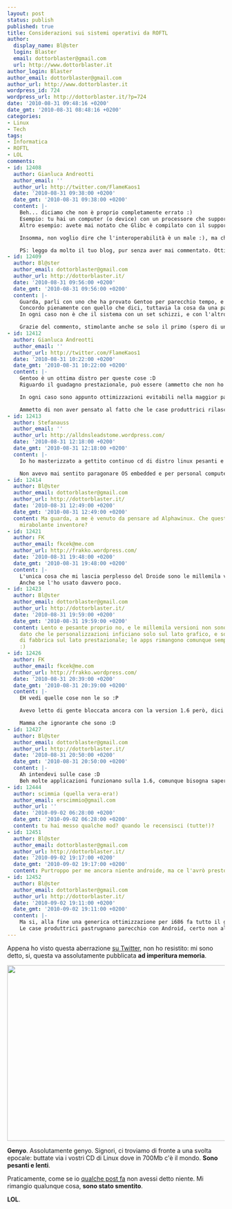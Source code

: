 ```yaml
---
layout: post
status: publish
published: true
title: Considerazioni sui sistemi operativi da ROFTL
author:
  display_name: Bl@ster
  login: Blaster
  email: dottorblaster@gmail.com
  url: http://www.dottorblaster.it
author_login: Blaster
author_email: dottorblaster@gmail.com
author_url: http://www.dottorblaster.it
wordpress_id: 724
wordpress_url: http://dottorblaster.it/?p=724
date: '2010-08-31 09:48:16 +0200'
date_gmt: '2010-08-31 08:48:16 +0200'
categories:
- Linux
- Tech
tags:
- Informatica
- ROFTL
- LOL
comments:
- id: 12408
  author: Gianluca Andreotti
  author_email: ''
  author_url: http://twitter.com/FlameKaos1
  date: '2010-08-31 09:38:00 +0200'
  date_gmt: '2010-08-31 09:38:00 +0200'
  content: |-
    Beh... diciamo che non è proprio completamente errato :)
    Esempio: tu hai un computer (o device) con un processore che supporta le SSE 4.1. Tuttavia, poiché c'è gente con processori che non le supportano, compilano tutto il software senza abilitarle (-msse4.1 nelle cflags/cxxflags con GCC). Il risultato è che comunque sfrutti meno il tuo hardware :).
    Altro esempio: avete mai notato che Glibc è compilato con il supporto anche a kernel non proprio recenti (per un desktop intendo)? Se noi sappiamo che, nel nostro caso, abbiamo necessità solo di una certa versione del kernel, possiamo ridurre la dimensione del codice e pure ottimizzarlo (opzione --enable-kernel=...).

    Insomma, non voglio dire che l'interoperabilità è un male :), ma che con le prestazioni pure non va sempre d'accordo :D.

    PS: leggo da molto il tuo blog, pur senza aver mai commentato. Ottimi articoli in ogni caso ;).
- id: 12409
  author: Bl@ster
  author_email: dottorblaster@gmail.com
  author_url: http://dottorblaster.it/
  date: '2010-08-31 09:56:00 +0200'
  date_gmt: '2010-08-31 09:56:00 +0200'
  content: |-
    Guarda, parli con uno che ha provato Gentoo per parecchio tempo, e si è studiato bene bene Portage :D
    Concordo pienamente con quello che dici, tuttavia la cosa da una parte non è applicabile ad Android il quale viene buildato con opzioni di compilazione diverse dalla casa produttrice per ogni device, dall'altra sui PC ha senso solo in casi particolari: le prestazioni secondo me risentono in maniera marginale dell'abilitazione di un set di istruzioni piuttosto che di un altro, almeno per quello che ho potuto vedere.
    In ogni caso non è che il sistema con un set schizzi, e con l'altro diventi pachidermico: le prestazioni grossomodo hanno sempre lo stesso ordine di grandezza :D

    Grazie del commento, stimolante anche se solo il primo (spero di una lunga serie!) e grazie per i complimenti :)
- id: 12412
  author: Gianluca Andreotti
  author_email: ''
  author_url: http://twitter.com/FlameKaos1
  date: '2010-08-31 10:22:00 +0200'
  date_gmt: '2010-08-31 10:22:00 +0200'
  content: |-
    Gentoo è un ottima distro per queste cose :D
    Riguardo il guadagno prestazionale, può essere (ammetto che non ho mai provato il guadagno con un set in più, oltre al supplemento delle ssse3, perché la cpu non le supportava) però avevo sentito di qualcuno che assicurava in certi frangenti anche un 20% in più nei (suoi) test di Phoronix rispetto a distro binarie. Ovviamente però detto così va preso molto con le pinze :). Diciamo che un miglioramento più o meno consistente può stare nella dimensione dei binari: se sono abbastanza piccoli da girare nella cache del processore, dovrebbero ottenere un grosso aumento di performance.

    In ogni caso sono appunto ottimizzazioni evitabili nella maggior parte dei casi :), non a caso ero passato ad Arch :).

    Ammetto di non aver pensato al fatto che le case produttrici rilasciassero build diverse, anche perché non ho dispositivi Android tra le mani :).
- id: 12413
  author: Stefanauss
  author_email: ''
  author_url: http://alldnsleadstome.wordpress.com/
  date: '2010-08-31 12:18:00 +0200'
  date_gmt: '2010-08-31 12:18:00 +0200'
  content: |-
    Io ho masterizzato a gettito continuo cd di distro linux pesanti e lente, provate con soddisfazione su pc pesanti e lenti. Ormai sarò a 1kg di cd, quindi sul pesante ci siamo.

    Non avevo mai sentito paragonare OS embedded e per personal computer, la lacuna andava colmata xD
- id: 12414
  author: Bl@ster
  author_email: dottorblaster@gmail.com
  author_url: http://dottorblaster.it/
  date: '2010-08-31 12:49:00 +0200'
  date_gmt: '2010-08-31 12:49:00 +0200'
  content: Ma guarda, a me è venuto da pensare ad Alphawinux. Che questo sia il suo
    mirabolante inventore?
- id: 12421
  author: FK
  author_email: fkcek@me.com
  author_url: http://frakko.wordpress.com/
  date: '2010-08-31 19:48:00 +0200'
  date_gmt: '2010-08-31 19:48:00 +0200'
  content: |-
    L'unica cosa che mi lascia perplesso del Droide sono le millemila versioni che ci sono in giro, per il resto credo sia un buon OS, sicuramente non sembra lento e pesante.
    Anche se l'ho usato davvero poco.
- id: 12423
  author: Bl@ster
  author_email: dottorblaster@gmail.com
  author_url: http://dottorblaster.it/
  date: '2010-08-31 19:59:00 +0200'
  date_gmt: '2010-08-31 19:59:00 +0200'
  content: Lento e pesante proprio no, e le millemila versioni non sono un problema
    dato che le personalizzazioni inficiano solo sul lato grafico, e solo alcune ROM
    di fabbrica sul lato prestazionale; le apps rimangono comunque sempre funzionanti
    :)
- id: 12426
  author: FK
  author_email: fkcek@me.com
  author_url: http://frakko.wordpress.com/
  date: '2010-08-31 20:39:00 +0200'
  date_gmt: '2010-08-31 20:39:00 +0200'
  content: |-
    EH vedi quelle cose non le so :P

    Avevo letto di gente bloccata ancora con la version 1.6 però, dici che funziona (quasi) tutto normalmente anche a loro?

    Mamma che ignorante che sono :D
- id: 12427
  author: Bl@ster
  author_email: dottorblaster@gmail.com
  author_url: http://dottorblaster.it/
  date: '2010-08-31 20:50:00 +0200'
  date_gmt: '2010-08-31 20:50:00 +0200'
  content: |-
    Ah intendevi sulle case :D
    Beh molte applicazioni funzionano sulla 1.6, comunque bisogna saperne un attimo, leggere un po' e scegliere con calma il proprio dispositivo. In realtà i device di punta sono tutti aggiornati o quasi :P
- id: 12444
  author: scimmia (quella vera-era!)
  author_email: erscimmio@gmail.com
  author_url: ''
  date: '2010-09-02 06:28:00 +0200'
  date_gmt: '2010-09-02 06:28:00 +0200'
  content: tu hai messo qualche mod? quando le recensisci (tutte!)?
- id: 12451
  author: Bl@ster
  author_email: dottorblaster@gmail.com
  author_url: http://dottorblaster.it/
  date: '2010-09-02 19:17:00 +0200'
  date_gmt: '2010-09-02 19:17:00 +0200'
  content: Purtroppo per me ancora niente androide, ma ce l'avrò presto ;D
- id: 12452
  author: Bl@ster
  author_email: dottorblaster@gmail.com
  author_url: http://dottorblaster.it/
  date: '2010-09-02 19:11:00 +0200'
  date_gmt: '2010-09-02 19:11:00 +0200'
  content: |-
    Ma si, alla fine una generica ottimizzazione per i686 fa tutto il grosso del lavoro, e con una ricompilata del kernel restano fuori solo cose veramente marginali con le quali il guadagno prestazionale è veramente minimo (nel mio caso dubbio) :P
    Le case produttrici pastrugnano parecchio con Android, certo non al punto da farlo diventare totalmente diverso ma oltre le personalizzazioni grafiche ci sono anche ottimizzazioni. Non a caso esiste anche la ROM Kitchen :P
---
```

<p>Appena ho visto questa aberrazione <a href="http://twitter.com/TonyP62/status/22598208199">su Twitter</a>, non ho resistito: mi sono detto, si, questa va assolutamente pubblicata <strong>ad imperitura memoria</strong>.</p>
<p style="text-align: center;"><img class="alignnone" src="http://i36.tinypic.com/6tdbt4.png" alt="" width="639" height="407" /></p>
<p style="text-align: left;"><strong>Genyo</strong>. Assolutamente genyo. Signori, ci troviamo di fronte a una svolta epocale: buttate via i vostri CD di Linux dove in 700Mb c'è il mondo. <strong>Sono pesanti e lenti</strong>.</p>
<p style="text-align: left;">Praticamente, come se io <a href="http://dottorblaster.it/2010/07/linteroperabilita-un-male-ma-quando-mai/">qualche post fa</a> non avessi detto niente. Mi rimangio qualunque cosa, <strong>sono stato smentito</strong>.</p>
<p style="text-align: left;"><strong>LOL</strong>.</p>
